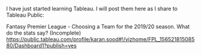 I have just started learning Tableau. I will post them here as I share to Tableau Public:

Fantasy Premier League - Choosing a Team for the 2019/20 season. What do the stats say? (Incomplete)
https://public.tableau.com/profile/karan.sood#!/vizhome/FPL_15652181508580/Dashboard1?publish=yes 
